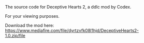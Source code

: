 The source code for Deceptive Hearts 2, a ddlc mod by Codex.

For your viewing purposes.

Download the mod here: https://www.mediafire.com/file/dyrtzvfk08l1hjd/DeceptiveHearts2-1.0.zip/file
